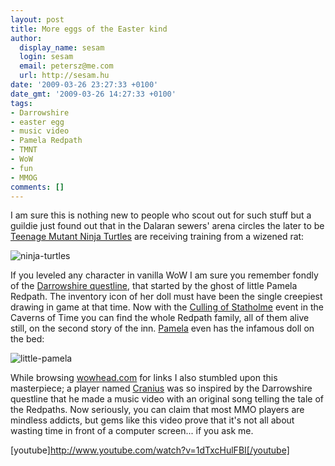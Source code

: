 ```yaml
---
layout: post
title: More eggs of the Easter kind
author:
  display_name: sesam
  login: sesam
  email: petersz@me.com
  url: http://sesam.hu
date: '2009-03-26 23:27:33 +0100'
date_gmt: '2009-03-26 14:27:33 +0100'
tags:
- Darrowshire
- easter egg
- music video
- Pamela Redpath
- TMNT
- WoW
- fun
- MMOG
comments: []
---
```


I am sure this is nothing new to people who scout out for such stuff but a guildie just found out that in the Dalaran sewers' arena circles the later to be [Teenage Mutant Ninja Turtles](http://en.wikipedia.org/wiki/Teenage_Mutant_Ninja_Turtles) are receiving training from a wizened rat:

![ninja-turtles](http://img.skitch.com/20090326-m97pcmadcge97d8i5xeqbm8swx.png)

If you leveled any character in vanilla WoW I am sure you remember fondly of the [Darrowshire questline](http://www.wowhead.com/?quest=5149), that started by the ghost of little Pamela Redpath. The inventory icon of her doll must have been the single creepiest drawing in game at that time. Now with the [Culling of Statholme](http://www.wowhead.com/?zone=4100) event in the Caverns of Time you can find the whole Redpath family, all of them alive still, on the second story of the inn. [Pamela](http://www.wowhead.com/?npc=30557#comments) even has the infamous doll on the bed:

![little-pamela](http://img.skitch.com/20090326-jt8kr3yq9f5rw5rmjh42rid73s.png)

While browsing [wowhead.com](http://wowhead.com) for links I also stumbled upon this masterpiece; a player named [Cranius](http://cranius.spaces.live.com) was so inspired by the Darrowshire questline that he made a music video with an original song telling the tale of the Redpaths. Now seriously, you can claim that most MMO players are mindless addicts, but gems like this video prove that it's not all about wasting time in front of a computer screen... if you ask me.

[youtube]http://www.youtube.com/watch?v=1dTxcHulFBI[/youtube]
